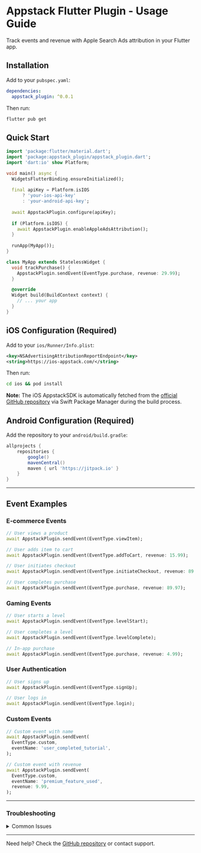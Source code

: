 # Appstack Flutter Plugin - Usage Guide

Track events and revenue with Apple Search Ads attribution in your Flutter app.

## Installation

Add to your `pubspec.yaml`:

```yaml
dependencies:
  appstack_plugin: ^0.0.1
```

Then run:

```bash
flutter pub get
```

## Quick Start

```dart
import 'package:flutter/material.dart';
import 'package:appstack_plugin/appstack_plugin.dart';
import 'dart:io' show Platform;

void main() async {
  WidgetsFlutterBinding.ensureInitialized();
  
  final apiKey = Platform.isIOS 
      ? 'your-ios-api-key' 
      : 'your-android-api-key';
  
  await AppstackPlugin.configure(apiKey);
  
  if (Platform.isIOS) {
    await AppstackPlugin.enableAppleAdsAttribution();
  }
  
  runApp(MyApp());
}

class MyApp extends StatelessWidget {
  void trackPurchase() {
    AppstackPlugin.sendEvent(EventType.purchase, revenue: 29.99);
  }

  @override
  Widget build(BuildContext context) {
    // ... your app
  }
}
```

## iOS Configuration (Required)

Add to your `ios/Runner/Info.plist`:

```xml
<key>NSAdvertisingAttributionReportEndpoint</key>
<string>https://ios-appstack.com/</string>
```

Then run:

```bash
cd ios && pod install
```

**Note:** The iOS AppstackSDK is automatically fetched from the [official GitHub repository](https://github.com/appstack-tech/ios-appstack-sdk) via Swift Package Manager during the build process.

## Android Configuration (Required)

Add the repository to your `android/build.gradle`:

```gradle
allprojects {
    repositories {
        google()
        mavenCentral()
        maven { url 'https://jitpack.io' }
    }
}
```

---

## Event Examples

### E-commerce Events

```dart
// User views a product
await AppstackPlugin.sendEvent(EventType.viewItem);

// User adds item to cart
await AppstackPlugin.sendEvent(EventType.addToCart, revenue: 15.99);

// User initiates checkout
await AppstackPlugin.sendEvent(EventType.initiateCheckout, revenue: 89.97);

// User completes purchase
await AppstackPlugin.sendEvent(EventType.purchase, revenue: 89.97);
```

### Gaming Events

```dart
// User starts a level
await AppstackPlugin.sendEvent(EventType.levelStart);

// User completes a level
await AppstackPlugin.sendEvent(EventType.levelComplete);

// In-app purchase
await AppstackPlugin.sendEvent(EventType.purchase, revenue: 4.99);
```

### User Authentication

```dart
// User signs up
await AppstackPlugin.sendEvent(EventType.signUp);

// User logs in
await AppstackPlugin.sendEvent(EventType.login);
```

### Custom Events

```dart
// Custom event with name
await AppstackPlugin.sendEvent(
  EventType.custom, 
  eventName: 'user_completed_tutorial',
);

// Custom event with revenue
await AppstackPlugin.sendEvent(
  EventType.custom, 
  eventName: 'premium_feature_used',
  revenue: 9.99,
);
```

---

### Troubleshooting

<details>
<summary>Common Issues</summary>

**iOS: Package not linked:**
```bash
cd ios && pod install
flutter clean
flutter pub get
```

**Events not tracking:**
- Check if `configure()` was called with correct API key
- Verify iOS Info.plist configuration
- Verify Android build.gradle has the correct repository

**Apple Search Ads not working:**
- Requires iOS 14.3+
- App must be from App Store/TestFlight
- Attribution data appears after 24-48 hours

**Wrong revenue values:**
```dart
// ✅ Use decimal dollars
await AppstackPlugin.sendEvent(EventType.purchase, revenue: 29.99);

// ✅ Convert cents to dollars  
final cents = 2999;
await AppstackPlugin.sendEvent(EventType.purchase, revenue: cents / 100);
```

**Platform-specific code:**
```dart
import 'dart:io' show Platform;

// Only enable Apple Ads Attribution on iOS
if (Platform.isIOS) {
  await AppstackPlugin.enableAppleAdsAttribution();
}

// Use different API keys per platform
final apiKey = Platform.isIOS 
    ? 'ios-api-key' 
    : 'android-api-key';
await AppstackPlugin.configure(apiKey);
```
</details>

---

Need help? Check the [GitHub repository](https://github.com/appstack-tech/appstack-flutter-sdk) or contact support.
